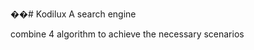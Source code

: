 ��#   K o d i l u x 
 
 A search engine 

combine 4 algorithm to achieve the necessary scenarios 


